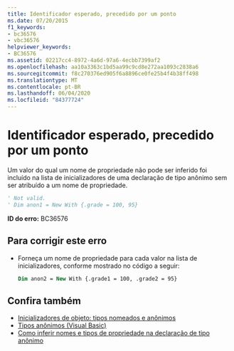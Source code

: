 ```yaml
---
title: Identificador esperado, precedido por um ponto
ms.date: 07/20/2015
f1_keywords:
- bc36576
- vbc36576
helpviewer_keywords:
- BC36576
ms.assetid: 02217cc4-8972-4a6d-97a6-4ecbb7399af2
ms.openlocfilehash: aa10a3363c1bd5aa99c9cd8e272aa1093c2838a6
ms.sourcegitcommit: f8c270376ed905f6a8896ce0fe25b4f4b38ff498
ms.translationtype: MT
ms.contentlocale: pt-BR
ms.lasthandoff: 06/04/2020
ms.locfileid: "84377724"
---
```

# <a name="identifier-expected-preceded-with-a-period"></a>Identificador esperado, precedido por um ponto
Um valor do qual um nome de propriedade não pode ser inferido foi incluído na lista de inicializadores de uma declaração de tipo anônimo sem ser atribuído a um nome de propriedade.  
  
```vb  
' Not valid.  
' Dim anon1 = New With {.grade = 100, 95}  
```  
  
 **ID do erro:** BC36576  
  
## <a name="to-correct-this-error"></a>Para corrigir este erro  
  
- Forneça um nome de propriedade para cada valor na lista de inicializadores, conforme mostrado no código a seguir:  
  
    ```vb  
    Dim anon2 = New With {.grade1 = 100, .grade2 = 95}  
    ```  
  
## <a name="see-also"></a>Confira também

- [Inicializadores de objeto: tipos nomeados e anônimos](../programming-guide/language-features/objects-and-classes/object-initializers-named-and-anonymous-types.md)
- [Tipos anônimos (Visual Basic)](../programming-guide/language-features/objects-and-classes/anonymous-types.md)
- [Como inferir nomes e tipos de propriedade na declaração de tipo anônimo](../programming-guide/language-features/objects-and-classes/how-to-infer-property-names-and-types-in-anonymous-type-declarations.md)
